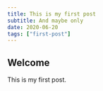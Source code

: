 ```yaml
---
title: This is my first post
subtitle: And maybe only
date: 2020-06-20
tags: ["first-post"]
---
```


## Welcome

This is my first post.
